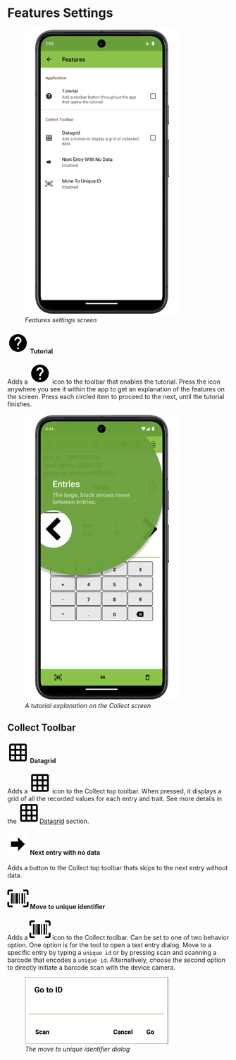 <link rel="stylesheet" type="text/css" href="_styles/styles.css">

# Features Settings

<figure class="image">
  <img class="screenshot" src="_static/images/settings/features/settings_features_framed.png" width="350px"> 
  <figcaption class="screenshot-caption"><i>Features settings screen</i></figcaption> 
</figure>

#### <img class="icon" src="_static/icons/settings/appearance/help-circle.png"> Tutorial

Adds a <img class="icon" src="_static/icons/settings/appearance/help-circle.png"> icon to the toolbar that enables the tutorial.
Press the icon anywhere you see it within the app to get an explanation of the features on the screen.
Press each circled item to proceed to the next, until the tutorial finishes.

<figure class="image">
  <img class="screenshot" src="_static/images/settings/features/settings_features_tutorial_framed.png" width="350px"> 
  <figcaption class="screenshot-caption"><i>A tutorial explanation on the Collect screen </i></figcaption> 
</figure>

## Collect Toolbar

#### <img class="icon" src="_static/icons/settings/features/grid.png"> Datagrid

Adds a <img class="icon" src="_static/icons/settings/features/grid.png"> icon to the Collect top toolbar.
When pressed, it displays a grid of all the recorded values for each entry and trait.
See more details in the <img class="icon" src="_static/icons/settings/features/grid.png">[Datagrid](datagrid.md) section.

#### <img class="icon" src="_static/icons/settings/features/arrow-right-bold.png"> Next entry with no data

Adds a button to the Collect top toolbar thats skips to the next entry without data.

#### <img class="icon" src="_static/icons/settings/features/barcode-scan.png"> Move to unique identifier

Adds a <img class="icon" src="_static/icons/settings/features/barcode-scan.png"> icon to the Collect toolbar.
Can be set to one of two behavior option. 
One option is for the tool to open a text entry dialog.
Move to a specific entry by typing a `unique id` or by pressing scan and scanning a barcode that encodes a `unique id`.
Alternatively, choose the second option to directly initiate a barcode scan with the device camera.

<figure class="image">
  <img class="screenshot" src="_static/images/settings/features/settings_features_moveto_uid.png" width="325px"> 
  <figcaption class="screenshot-caption"><i>The move to unique identifier dialog</i></figcaption> 
</figure>
